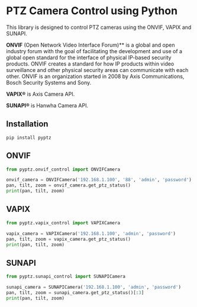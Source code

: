 # PTZ Camera Control using Python

This library is designed to control PTZ cameras using the ONVIF, VAPIX and SUNAPI.

**ONVIF** (Open Network Video Interface Forum)** is a global and open industry forum with the goal of facilitating the
development and use of a global open standard for the interface of physical IP-based security products.
ONVIF creates a standard for how IP products within video surveillance and other physical security areas can communicate
with each other.
ONVIF is an organization started in 2008 by Axis Communications, Bosch Security Systems and Sony.

**VAPIX®** is Axis Camera API.

**SUNAPI®** is Hanwha Camera API.

## Installation

````
pip install pyptz
````

## ONVIF

```python
from pyptz.onvif_control import ONVIFCamera

onvif_camera = ONVIFCamera('192.168.1.100', '88', 'admin', 'password')
pan, tilt, zoom = onvif_camera.get_ptz_status()
print(pan, tilt, zoom)
```

## VAPIX

```python
from pyptz.vapix_control import VAPIXCamera

vapix_camera = VAPIXCamera('192.168.1.100', 'admin', 'password')
pan, tilt, zoom = vapix_camera.get_ptz_status()
print(pan, tilt, zoom)
```

## SUNAPI

```python
from pyptz.sunapi_control import SUNAPICamera

sunapi_camera = SUNAPICamera('192.168.1.100', 'admin', 'password')
pan, tilt, zoom = sunapi_camera.get_ptz_status()[:3]
print(pan, tilt, zoom)
```

